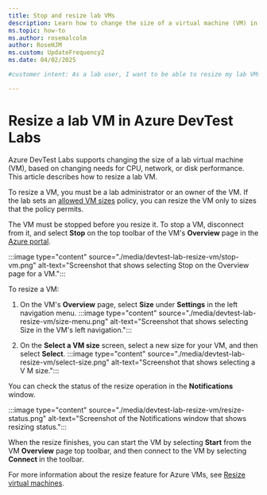 ```yaml
---
title: Stop and resize lab VMs
description: Learn how to change the size of a virtual machine (VM) in Azure DevTest Labs based on changing needs for CPU, network, or disk performance.
ms.topic: how-to
ms.author: rosemalcolm
author: RoseHJM
ms.custom: UpdateFrequency2
ms.date: 04/02/2025

#customer intent: As a lab user, I want to be able to resize my lab VMs so that I can respond to changing needs for CPU, network, or disk performance.

---
```


# Resize a lab VM in Azure DevTest Labs

Azure DevTest Labs supports changing the size of a lab virtual machine (VM), based on changing needs for CPU, network, or disk performance. This article describes how to resize a lab VM.

To resize a VM, you must be a lab administrator or an owner of the VM. If the lab sets an [allowed VM sizes](devtest-lab-set-lab-policy.md#set-allowed-virtual-machine-sizes) policy, you can resize the VM only to sizes that the policy permits.

The VM must be stopped before you resize it. To stop a VM, disconnect from it, and select **Stop** on the top toolbar of the VM's **Overview** page in the [Azure portal](https://go.microsoft.com/fwlink/p/?LinkID=525040).

:::image type="content" source="./media/devtest-lab-resize-vm/stop-vm.png" alt-text="Screenshot that shows selecting Stop on the Overview page for a VM.":::

To resize a VM:

1. On the VM's **Overview** page, select **Size** under **Settings** in the left navigation menu.
   :::image type="content" source="./media/devtest-lab-resize-vm/size-menu.png" alt-text="Screenshot that shows selecting Size in the VM's left navigation.":::

1. On the **Select a VM size** screen, select a new size for your VM, and then select **Select**.
   :::image type="content" source="./media/devtest-lab-resize-vm/select-size.png" alt-text="Screenshot that shows selecting a V M size.":::

You can check the status of the resize operation in the **Notifications** window.

   :::image type="content" source="./media/devtest-lab-resize-vm/resize-status.png" alt-text="Screenshot of the Notifications window that shows resizing status.":::

When the resize finishes, you can start the VM by selecting **Start** from the VM **Overview** page top toolbar, and then connect to the VM by selecting **Connect** in the toolbar.

For more information about the resize feature for Azure VMs, see [Resize virtual machines](https://azure.microsoft.com/blog/resize-virtual-machines/).
